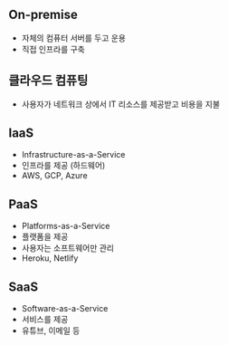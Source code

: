 ## On-premise

- 자체의 컴퓨터 서버를 두고 운용
- 직접 인프라를 구축

## 클라우드 컴퓨팅

- 사용자가 네트워크 상에서 IT 리소스를 제공받고 비용을 지불

## IaaS

- Infrastructure-as-a-Service
- 인프라를 제공 (하드웨어)
- AWS, GCP, Azure

## PaaS

- Platforms-as-a-Service
- 플랫폼을 제공
- 사용자는 소프트웨어만 관리
- Heroku, Netlify

## SaaS

- Software-as-a-Service
- 서비스를 제공
- 유튜브, 이메일 등
